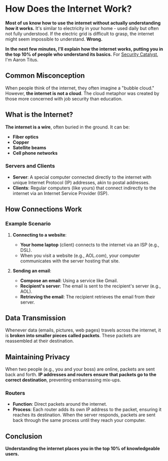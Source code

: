 # How Does the Internet Work?

**Most of us know how to use the internet without actually understanding how it works.** It's similar to electricity in your home - used daily but often not fully understood. If the electric grid is difficult to grasp, the internet might seem impossible to understand. **Wrong.**

**In the next few minutes, I'll explain how the internet works, putting you in the top 10% of people who understand its basics.** For [Security Catalyst](https://www.securitycatalyst.com), I'm Aaron Titus.

## Common Misconception

When people think of the internet, they often imagine a "bubble cloud." However, **the internet is not a cloud**. The cloud metaphor was created by those more concerned with job security than education.

## What is the Internet?

**The internet is a wire**, often buried in the ground. It can be:

- **Fiber optics**
- **Copper**
- **Satellite beams**
- **Cell phone networks**

### Servers and Clients

- **Server**: A special computer connected directly to the internet with unique Internet Protocol (IP) addresses, akin to postal addresses.
- **Clients**: Regular computers (like yours) that connect indirectly to the internet via an Internet Service Provider (ISP).

## How Connections Work

### Example Scenario

1. **Connecting to a website**: 
    - **Your home laptop** (client) connects to the internet via an ISP (e.g., DSL).
    - When you visit a website (e.g., AOL.com), your computer communicates with the server hosting that site.
  
2. **Sending an email**:
    - **Compose an email**: Using a service like Gmail.
    - **Recipient's server**: The email is sent to the recipient's server (e.g., AOL).
    - **Retrieving the email**: The recipient retrieves the email from their server.

## Data Transmission

Whenever data (emails, pictures, web pages) travels across the internet, it is **broken into smaller pieces called packets**. These packets are reassembled at their destination.

## Maintaining Privacy

When two people (e.g., you and your boss) are online, packets are sent back and forth. **IP addresses and routers ensure that packets go to the correct destination**, preventing embarrassing mix-ups.

### Routers

- **Function**: Direct packets around the internet.
- **Process**: Each router adds its own IP address to the packet, ensuring it reaches its destination. When the server responds, packets are sent back through the same process until they reach your computer.

## Conclusion

**Understanding the internet places you in the top 10% of knowledgeable users.**
